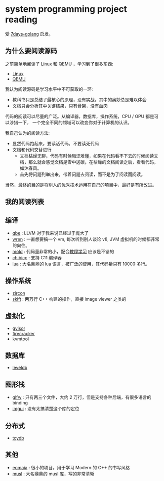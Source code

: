 # system programming project reading
受 [7days-golang](https://github.com/geektutu/7days-golang) 启发。

## 为什么要阅读源码
之前简单地阅读了 Linux 和 QEMU ，学习到了很多东西:
- [Linux](https://github.com/Martins3/Martins3.github.io/blob/master/docs/kernel)
- [QEMU](https://github.com/Martins3/Martins3.github.io/blob/master/docs/qemu)

我认为阅读源码是学习水平中不可获取的一环:
- 教科书只是总结了最核心的原理，没有实战，其中的奥妙总是难以体会
- 文档只会分析其中关键结果，只有骨架，没有血肉

代码的阅读可以尽量的广泛。从编译器，数据库，操作系统，CPU / GPU 都是可以涉猎一下，
一个完全不同的领域可以改变你对于计算机的认识。

我自己认为的阅读方法:
- 显然代码跑起来，要读活代码，不要读死代码
- 文档和代码交替进行
  - 文档枯燥无聊，代码有时候晦涩难懂，如果在代码看不下去的时候阅读文档，那么就会感觉文档是雪中送碳，在枯燥的文档阅读之后，看看代码，如沐春风。
  - 首先将问题列举出来，带着问题去阅读，而不是为了阅读而阅读。

当然，最终的目的是将别人的优秀技术运用在自己的项目中，最好是有所改进。

## 我的阅读列表

## 编译
- [qbe](https://github.com/Martins3/Martins3.github.io/blob/master/compiler/qbe.md) : LLVM 对于我来说已经过于庞大了
- [wren](https://github.com/Martins3/Martins3.github.io/blob/master/compiler/wren.md) : 一直想要搞一个 vm, 每次听到别人谈论 v8, JVM 虚拟机的时候都非常的向往。
- [mold](https://github.com/rui314/mold) : 代码量非常的小，配合[教程学习](https://eli.thegreenplace.net/tag/linkers-and-loaders) 应该是不错的
- [chibicc](https://github.com/rui314/chibicc) : 支持 C11 编译器
- [lua](https://www.lua.org/source/) : 大名鼎鼎的 lua 语言，被广泛的使用，其代码量只有 10000 多行。

## 操作系统
- [zircon](https://github.com/Martins3/Martins3.github.io/blob/master/os/zicron/zicron_overview.md)
- [skift](https://github.com/skiftOS/skift) : 两万行 C++ 构建的操作，直接 image viewer 之类的

## 虚拟化
- [gvisor](https://github.com/Martins3/Martins3.github.io/blob/master/hack/kvm/gvisor.md)
- [firecracker](https://github.com/Martins3/Martins3.github.io/blob/master/hack/kvm/hypervisor/firecracker.md)
- kvmtool

## 数据库
- [leveldb](https://github.com/google/leveldb)

## 图形栈
- [glfw](https://github.com/glfw/glfw) : 只有两三个文件，大约 2 万行，但是支持各种后端，有很多语言的 binding
- [imgui](https://github.com/ocornut/imgui) : 没有太搞清楚这个库的定位

## 分布式
- [toydb](https://github.com/erikgrinaker/toydb)

## 其他
- [eomaia](https://github.com/Martins3/Martins3.github.io/blob/master/net/eomaia.md) : 很小的项目，用于学习 Modern 的 C++ 的书写风格
- [musl](./linux/musl.md) : 大名鼎鼎的 musl 库，写的非常清晰
